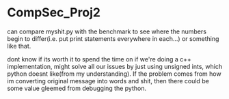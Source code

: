 # CompSec_Proj2


can compare myshit.py with the benchmark to see where the numbers begin to differ(i.e. put print statements everywhere in each...) or something like that.

dont know if its worth it to spend the time on if we're doing a c++ implementation, might solve all our issues by just using unsigned ints, which python doesnt like(from my understanding). If the problem comes from how im converting original message into words and shit, then there could be some value gleemed from debugging the python.
